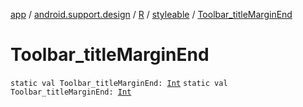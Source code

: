 [app](../../../index.md) / [android.support.design](../../index.md) / [R](../index.md) / [styleable](index.md) / [Toolbar_titleMarginEnd](.)

# Toolbar_titleMarginEnd

`static val Toolbar_titleMarginEnd: `[`Int`](https://kotlinlang.org/api/latest/jvm/stdlib/kotlin/-int/index.html)
`static val Toolbar_titleMarginEnd: `[`Int`](https://kotlinlang.org/api/latest/jvm/stdlib/kotlin/-int/index.html)
